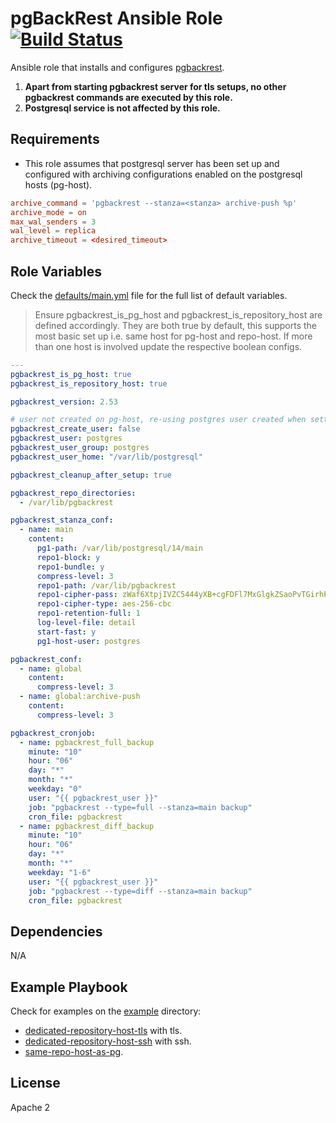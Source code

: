 pgBackRest Ansible Role [![Build Status](https://github.com/onaio/ansible-role/workflows/CI/badge.svg)](https://github.com/onaio/ansible-role/actions?query=workflow%3ACI)
=========

Ansible role that installs and configures [pgbackrest](https://pgbackrest.org/).

1. **Apart from starting pgbackrest server for tls setups, no other pgbackrest commands are executed by this role.**
2. **Postgresql service is not affected by this role.**

Requirements
------------

- This role assumes that postgresql server has been set up and configured with archiving configurations enabled on the postgresql hosts (pg-host).
````conf
archive_command = 'pgbackrest --stanza=<stanza> archive-push %p'
archive_mode = on
max_wal_senders = 3
wal_level = replica
archive_timeout = <desired_timeout>
````

Role Variables
--------------

Check the [defaults/main.yml](./defaults/main.yml) file for the full list of default variables.
> Ensure pgbackrest_is_pg_host and pgbackrest_is_repository_host are defined accordingly. 
> They are both true by default, this supports the most basic set up i.e. same host for pg-host and repo-host. If more than one host is involved update the respective boolean configs.
````yaml
---
pgbackrest_is_pg_host: true
pgbackrest_is_repository_host: true

pgbackrest_version: 2.53

# user not created on pg-host, re-using postgres user created when setting up postgresql service
pgbackrest_create_user: false
pgbackrest_user: postgres
pgbackrest_user_group: postgres
pgbackrest_user_home: "/var/lib/postgresql"

pgbackrest_cleanup_after_setup: true

pgbackrest_repo_directories:
  - /var/lib/pgbackrest

pgbackrest_stanza_conf:
  - name: main
    content:
      pg1-path: /var/lib/postgresql/14/main
      repo1-block: y
      repo1-bundle: y
      compress-level: 3
      repo1-path: /var/lib/pgbackrest
      repo1-cipher-pass: zWaf6XtpjIVZC5444yXB+cgFDFl7MxGlgkZSaoPvTGirhPygu4jOKOXf9LO4vjfO
      repo1-cipher-type: aes-256-cbc
      repo1-retention-full: 1
      log-level-file: detail
      start-fast: y
      pg1-host-user: postgres

pgbackrest_conf:
  - name: global
    content:
      compress-level: 3
  - name: global:archive-push
    content:
      compress-level: 3

pgbackrest_cronjob:
  - name: pgbackrest_full_backup
    minute: "10"
    hour: "06"
    day: "*"
    month: "*"
    weekday: "0"
    user: "{{ pgbackrest_user }}"
    job: "pgbackrest --type=full --stanza=main backup"
    cron_file: pgbackrest
  - name: pgbackrest_diff_backup
    minute: "10"
    hour: "06"
    day: "*"
    month: "*"
    weekday: "1-6"
    user: "{{ pgbackrest_user }}"
    job: "pgbackrest --type=diff --stanza=main backup"
    cron_file: pgbackrest
````

Dependencies
------------

N/A

Example Playbook
----------------

Check for examples on the [example](./example) directory:
- [dedicated-repository-host-tls](./example/dedicated-repository-host-tls) with tls.
- [dedicated-repository-host-ssh](./example/dedicated-repository-host-ssh) with ssh.
- [same-repo-host-as-pg](./example/same-repo-host-as-pg).

License
-------

Apache 2
